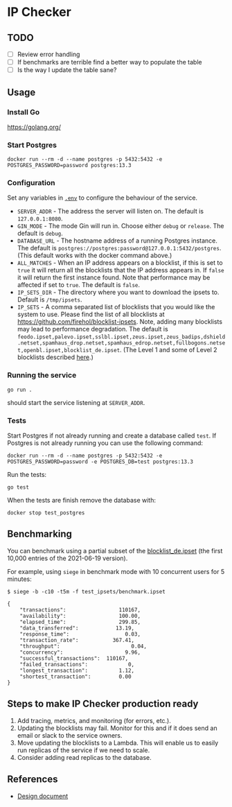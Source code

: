 # IP Checker

## TODO

- [ ] Review error handling
- [ ] If benchmarks are terrible find a better way to populate the table
- [ ] Is the way I update the table sane?

## Usage

### Install Go

https://golang.org/

### Start Postgres

```
docker run --rm -d --name postgres -p 5432:5432 -e POSTGRES_PASSWORD=password postgres:13.3
```

### Configuration

Set any variables in [`.env`](./.env) to configure the behaviour of the service.

- `SERVER_ADDR` - The address the server will listen on. The default is `127.0.0.1:8080`.
- `GIN_MODE` - The mode Gin will run in. Choose either `debug` or `release`. The default is `debug`.
- `DATABASE_URL` - The hostname address of a running Postgres instance. The default is `postgres://postgres:password@127.0.0.1:5432/postgres`. (This default works with the docker command above.)
- `ALL_MATCHES` - When an IP address appears on a blocklist, if this is set to `true` it will return all the blocklists that the IP address appears in. If `false` it will return the first instance found. Note that performance may be affected if set to `true`. The default is `false`.
- `IP_SETS_DIR` - The directory where you want to download the ipsets to. Default is `/tmp/ipsets`.
- `IP_SETS` - A comma separated list of blocklists that you would like the system to use. Please find the list of all blocklists at https://github.com/firehol/blocklist-ipsets. Note, adding many blocklists may lead to performance degradation. The default is `feodo.ipset,palevo.ipset,sslbl.ipset,zeus.ipset,zeus_badips,dshield.netset,spamhaus_drop.netset,spamhaus_edrop.netset,fullbogons.netset,openbl.ipset,blocklist_de.ipset`. (The Level 1 and some of Level 2 blocklists described [here](https://github.com/firehol/blocklist-ipsets#which-ones-to-use).)

### Running the service

```
go run .
```
should start the service listening at `SERVER_ADDR`.

### Tests

Start Postgres if not already running and create a database called `test`. If Postgres is not already running you can use the following command:
```
docker run --rm -d --name postgres -p 5432:5432 -e POSTGRES_PASSWORD=password -e POSTGRES_DB=test postgres:13.3
```

Run the tests:
```
go test
```

When the tests are finish remove the database with:
```
docker stop test_postgres
```

## Benchmarking

You can benchmark using a partial subset of the [blocklist_de.ipset](./test_ipsets/benchmark.ipset) (the first 10,000 entries of the 2021-06-19 version).

For example, using `siege` in benchmark mode with 10 concurrent users for 5 minutes:
```
$ siege -b -c10 -t5m -f test_ipsets/benchmark.ipset

{
	"transactions":			        110167,
	"availability":			        100.00,
	"elapsed_time":			        299.85,
	"data_transferred":		       13.19,
	"response_time":		          0.03,
	"transaction_rate":		      367.41,
	"throughput":			            0.04,
	"concurrency":			          9.96,
	"successful_transactions":  110167,
	"failed_transactions":		       0,
	"longest_transaction":		    1.12,
	"shortest_transaction":		    0.00
}
```

## Steps to make IP Checker production ready

1. Add tracing, metrics, and monitoring (for errors, etc.).
2. Updating the blocklists may fail. Monitor for this and if it does send an email or slack to the service owners.
3. Move updating the blocklists to a Lambda. This will enable us to easily run replicas of the service if we need to scale.
4. Consider adding read replicas to the database.

## References

- [Design document](https://docs.google.com/document/d/1i_hwcNFGmx_v72G_TZ9YjHjzUM6Yv74tvBlvb_CoHfU/edit?usp=sharing)
